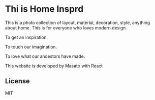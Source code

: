 # Thi is Home Insprd

This is a photo collection of layout, material, decoration, style, anything about home. This is for everyone who loves modern design.

To get an inspiration.

To touch our imagination.

To love what our ancestors have made.

This website is developed by Masato with React

## License

MIT
